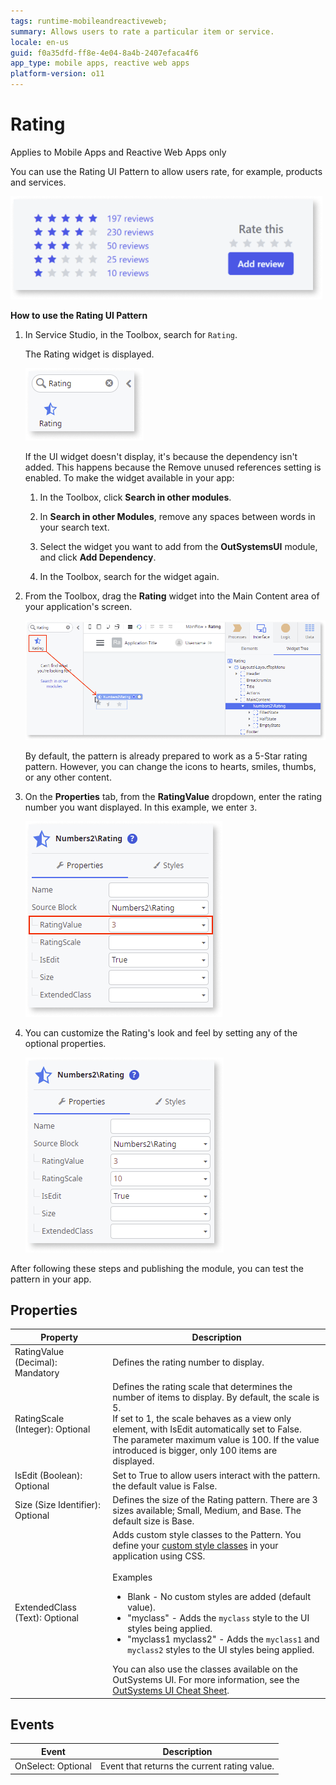```yaml
---
tags: runtime-mobileandreactiveweb;
summary: Allows users to rate a particular item or service.
locale: en-us
guid: f0a35dfd-ff8e-4e04-8a4b-2407efaca4f6
app_type: mobile apps, reactive web apps
platform-version: o11
---
```


# Rating

<div class="info" markdown="1">

Applies to Mobile Apps and Reactive Web Apps only

</div>

You can use the Rating UI Pattern to allow users rate, for example, products and services.

![Example of Rating pattern](<images/rating-example-ss.png>)

**How to use the Rating UI Pattern**

1. In Service Studio, in the Toolbox, search for `Rating`.

    The Rating widget is displayed.

    ![Rating widget](<images/rating-widget-ss.png>)

    If the UI widget doesn't display, it's because the dependency isn't added. This happens because the Remove unused references setting is enabled. To make the widget available in your app:

    1. In the Toolbox, click **Search in other modules**.

    1. In **Search in other Modules**, remove any spaces between words in your search text.
    
    1. Select the widget you want to add from the **OutSystemsUI** module, and click **Add Dependency**. 
    
    1. In the Toolbox, search for the widget again.

1. From the Toolbox, drag the **Rating** widget into the Main Content area of your application's screen.

    ![Drag widget onto the screen](<images/rating-dragwidget-ss.png>)

    By default, the pattern is already prepared to work as a 5-Star rating pattern. However, you can change the icons to hearts, smiles, thumbs, or any other content.

1. On the **Properties** tab, from the **RatingValue** dropdown, enter the rating number you want displayed. In this example, we enter `3`.  
    
    ![Set the Rating Value property](<images/rating-value-ss.png>)

1. You can customize the Rating's look and feel by setting any of the optional properties.

    ![Set additional properties](<images/rating-properties-ss.png>)

After following these steps and publishing the module, you can test the pattern in your app.

## Properties

| Property | Description |
|---|---|
|RatingValue (Decimal): Mandatory|Defines the rating number to display. |
|RatingScale (Integer): Optional|Defines the rating scale that determines the number of items to display. By default, the scale is 5.<br/>If set to 1, the scale behaves as a view only element, with IsEdit automatically set to False.<br/>The parameter maximum value is 100. If the value introduced is bigger, only 100 items are displayed. |
|IsEdit (Boolean): Optional| Set to True to allow users interact with the pattern. the default value is False.|
|Size (Size Identifier): Optional | Defines the size of the Rating pattern. There are 3 sizes available; Small, Medium, and Base. The default size is Base. |
|ExtendedClass (Text): Optional| Adds custom style classes to the Pattern. You define your [custom style classes](../../../../../develop/ui/look-feel/css.md) in your application using CSS.<br/><br/>Examples <ul><li>Blank - No custom styles are added (default value).</li><li>"myclass" - Adds the ``myclass`` style to the UI styles being applied.</li><li>"myclass1 myclass2" - Adds the ``myclass1`` and ``myclass2`` styles to the UI styles being applied.</li></ul>You can also use the classes available on the OutSystems UI. For more information, see the [OutSystems UI Cheat Sheet](https://outsystemsui.outsystems.com/OutSystemsUIWebsite/CheatSheet). |

## Events

|Event| Description  | 
|---|---|
|OnSelect: Optional  | Event that returns the current rating value. | 
